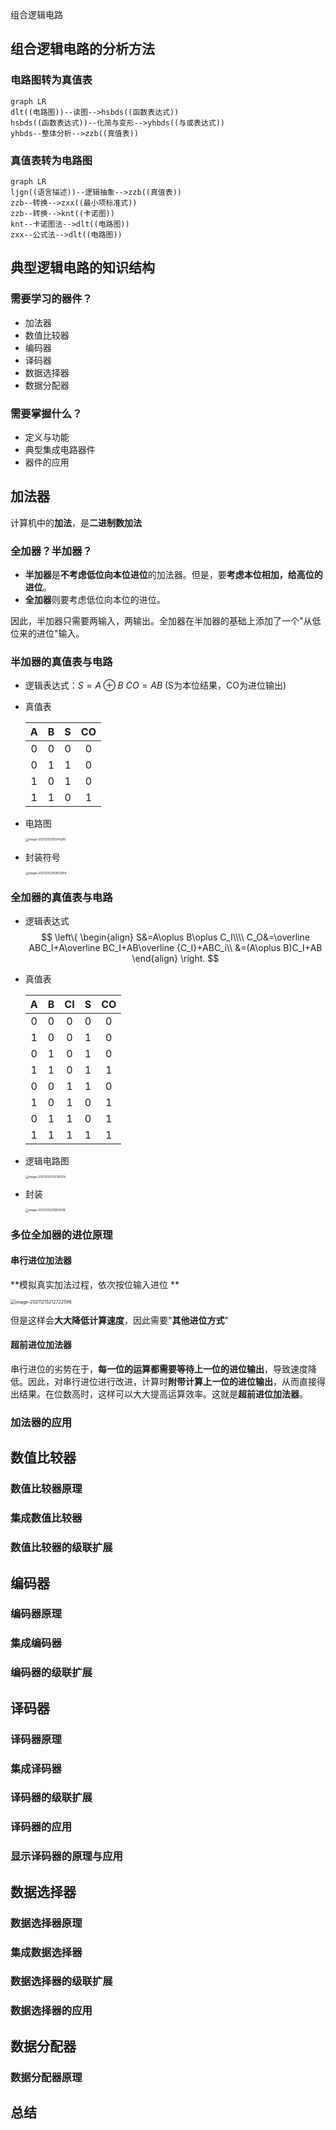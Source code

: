 组合逻辑电路

## 组合逻辑电路的分析方法

### 电路图转为真值表

```mermaid
graph LR
dlt((电路图))--读图-->hsbds((函数表达式))
hsbds((函数表达式))--化简与变形-->yhbds((与或表达式))
yhbds--整体分析-->zzb((真值表))
```

### 真值表转为电路图

```mermaid
graph LR
ljgn((语言描述))--逻辑抽象-->zzb((真值表))
zzb--转换-->zxx((最小项标准式))
zzb--转换-->knt((卡诺图))
knt--卡诺图法-->dlt((电路图))
zxx--公式法-->dlt((电路图))
```

## 典型逻辑电路的知识结构

### 需要学习的器件？

- 加法器
- 数值比较器
- 编码器
- 译码器
- 数据选择器
- 数据分配器

### 需要掌握什么？

- 定义与功能
- 典型集成电路器件
- 器件的应用

## 加法器

计算机中的**加法**，是**二进制数加法**

### 全加器？半加器？

- **半加器**是**不考虑低位向本位进位**的加法器。但是，要**考虑本位相加，给高位的进位**。
- **全加器**则要考虑低位向本位的进位。

因此，半加器只需要两输入，两输出。全加器在半加器的基础上添加了一个"从低位来的进位"输入。

### 半加器的真值表与电路

- 逻辑表达式：$S=A\oplus B$	$CO=AB$	(S为本位结果，CO为进位输出)

- 真值表

	|  A   |  B   |  S   |  CO  |
	| :--: | :--: | :--: | :--: |
	|  0   |  0   |  0   |  0   |
	|  0   |  1   |  1   |  0   |
	|  1   |  0   |  1   |  0   |
	|  1   |  1   |  0   |  1   |

- 电路图

  <img src="../_Images/image-20211215205541285.png" alt="image-20211215205541285" style="zoom:33%;" />

- 封装符号

	<img src="../_Images/image-20211215205902804-1639573152132.png" alt="image-20211215205902804" style="zoom:33%;" />

### 全加器的真值表与电路

- 逻辑表达式
	$$
	\left\{
	\begin{align}
	S&=A\oplus B\oplus C_I\\\\
	C_O&=\overline ABC_I+A\overline BC_I+AB\overline {C_I}+ABC_i\\
	&=(A\oplus B)C_I+AB
	\end{align}
	\right.
	$$
	
- 真值表

	|  A   |  B   |  CI  |  S   |  CO  |
	| :--: | :--: | :--: | :--: | :--: |
	|  0   |  0   |  0   |  0   |  0   |
	|  1   |  0   |  0   |  1   |  0   |
	|  0   |  1   |  0   |  1   |  0   |
	|  1   |  1   |  0   |  1   |  1   |
	|  0   |  0   |  1   |  1   |  0   |
	|  1   |  0   |  1   |  0   |  1   |
	|  0   |  1   |  1   |  0   |  1   |
	|  1   |  1   |  1   |  1   |  1   |

- 逻辑电路图

	<img src="../_Images/image-20211215210736374.png" alt="image-20211215210736374" style="zoom:33%;" />

- 封装

	<img src="../_Images/image-20211215210851438.png" alt="image-20211215210851438" style="zoom:33%;" />

### 多位全加器的进位原理

#### 串行进位加法器

**模拟真实加法过程，依次按位输入进位	** 

<img src="../_Images/image-20211215212722596.png" alt="image-20211215212722596" style="zoom: 50%;" />

但是这样会**大大降低计算速度**，因此需要"**其他进位方式**"

#### 超前进位加法器

​	串行进位的劣势在于，**每一位的运算都需要等待上一位的进位输出**，导致速度降低。因此，对串行进位进行改进，计算时**附带计算上一位的进位输出**，从而直接得出结果。在位数高时，这样可以大大提高运算效率。这就是**超前进位加法器**。

### 加法器的应用

## 数值比较器

### 数值比较器原理

### 集成数值比较器

### 数值比较器的级联扩展

## 编码器

### 编码器原理

### 集成编码器

### 编码器的级联扩展

## 译码器

### 译码器原理

### 集成译码器

### 译码器的级联扩展

### 译码器的应用

### 显示译码器的原理与应用

## 数据选择器

### 数据选择器原理

### 集成数据选择器

### 数据选择器的级联扩展

### 数据选择器的应用

## 数据分配器

### 数据分配器原理



## 总结


